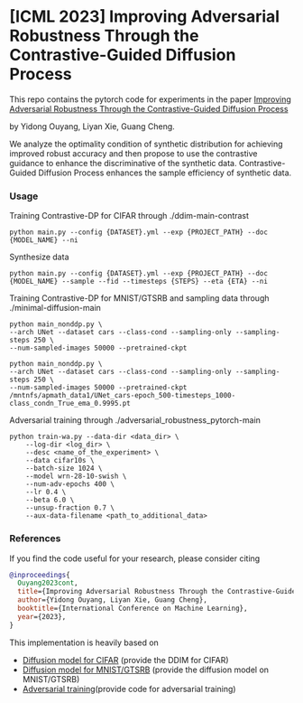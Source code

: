 # [ICML 2023] Improving Adversarial Robustness Through the Contrastive-Guided Diffusion Process

This repo contains the pytorch code for experiments in the paper [Improving Adversarial Robustness Through the Contrastive-Guided Diffusion Process](https://arxiv.org/abs/2210.09643)

by Yidong Ouyang, Liyan Xie, Guang Cheng.

We analyze the optimality condition of synthetic distribution for achieving improved robust accuracy and then propose to use the contrastive guidance to enhance the discriminative of the synthetic data. Contrastive-Guided Diffusion Process enhances the sample efficiency of synthetic data.

### Usage

Training Contrastive-DP for CIFAR through ./ddim-main-contrast
```
python main.py --config {DATASET}.yml --exp {PROJECT_PATH} --doc {MODEL_NAME} --ni
```
Synthesize data
```
python main.py --config {DATASET}.yml --exp {PROJECT_PATH} --doc {MODEL_NAME} --sample --fid --timesteps {STEPS} --eta {ETA} --ni
```
Training Contrastive-DP for MNIST/GTSRB and sampling data through ./minimal-diffusion-main

```
python main_nonddp.py \
--arch UNet --dataset cars --class-cond --sampling-only --sampling-steps 250 \
--num-sampled-images 50000 --pretrained-ckpt 
```

```
python main_nonddp.py \
--arch UNet --dataset cars --class-cond --sampling-only --sampling-steps 250 \
--num-sampled-images 50000 --pretrained-ckpt /mntnfs/apmath_data1/UNet_cars-epoch_500-timesteps_1000-class_condn_True_ema_0.9995.pt
```

Adversarial training through ./adversarial_robustness_pytorch-main

```
python train-wa.py --data-dir <data_dir> \
    --log-dir <log_dir> \
    --desc <name_of_the_experiment> \
    --data cifar10s \
    --batch-size 1024 \
    --model wrn-28-10-swish \
    --num-adv-epochs 400 \
    --lr 0.4 \
    --beta 6.0 \
    --unsup-fraction 0.7 \
    --aux-data-filename <path_to_additional_data>
```

### References

If you find the code useful for your research, please consider citing

```bib
@inproceedings{
  Ouyang2023cont,
  title={Improving Adversarial Robustness Through the Contrastive-Guided Diffusion Process},
  author={Yidong Ouyang, Liyan Xie, Guang Cheng},
  booktitle={International Conference on Machine Learning},
  year={2023},
}
```

This implementation is heavily based on 
* [Diffusion model for CIFAR](https://github.com/ermongroup/ddim/blob/main/main.py) (provide the DDIM for CIFAR)
* [Diffusion model for MNIST/GTSRB](https://github.com/VSehwag/minimal-diffusion) (provide the diffusion model on MNIST/GTSRB)
* [Adversarial training](https://github.com/imrahulr/adversarial_robustness_pytorch)(provide code for adversarial training)
